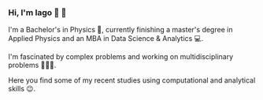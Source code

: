 ### Hi, I'm Iago 👋 🧑‍

I'm a Bachelor's in Physics 🔭, currently finishing a master's degree in Applied Physics and an MBA in Data Science & Analytics 💻.

I'm fascinated by complex problems and working on multidisciplinary problems 🧑‍🤝‍🧑. 

Here you find some of my recent studies using computational and analytical skills 😉. 

<!--
**iagonb/iagonb** is a ✨ _special_ ✨ repository because its `README.md` (this file) appears on your GitHub profile.

Here are some ideas to get you started:

- 🔭 I’m currently working on ...
- 🌱 I’m currently learning ...
- 👯 I’m looking to collaborate on ...
- 🤔 I’m looking for help with ...
- 💬 Ask me about ...
- 📫 How to reach me: ...
- 😄 Pronouns: ...
- ⚡ Fun fact: ...
-->
